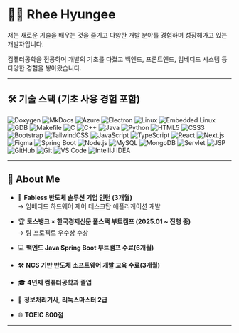 # 👨‍💻 Rhee Hyungee

저는 새로운 기술을 배우는 것을 즐기고 다양한 개발 분야를 경험하며 성장해가고 있는 개발자입니다.

컴퓨터공학을 전공하며 개발의 기초를 다졌고 백엔드, 프론트엔드, 임베디드 시스템 등 다양한 경험을 쌓아왔습니다.


---

## 🛠 기술 스택 (기초 사용 경험 포함)

![Doxygen](https://img.shields.io/badge/Doxygen-0066A1?style=for-the-badge&logoColor=white)
![MkDocs](https://img.shields.io/badge/MkDocs-000000?style=for-the-badge&logoColor=white)
![Azure](https://img.shields.io/badge/Azure-0078D4?style=for-the-badge&logo=microsoftazure&logoColor=white)
![Electron](https://img.shields.io/badge/Electron-47848F?style=for-the-badge&logo=Electron&logoColor=white)
![Linux](https://img.shields.io/badge/Linux-FCC624?style=for-the-badge&logo=linux&logoColor=black)
![Embedded Linux](https://img.shields.io/badge/Embedded%20Linux-000000?style=for-the-badge&logo=linux&logoColor=white)
![GDB](https://img.shields.io/badge/GDB-000000?style=for-the-badge&logo=gnu&logoColor=white)
![Makefile](https://img.shields.io/badge/Makefile-3776AB?style=for-the-badge&logo=cmake&logoColor=white)
![C](https://img.shields.io/badge/C-A8B9CC?style=for-the-badge&logo=c&logoColor=white)
![C++](https://img.shields.io/badge/C%2B%2B-00599C?style=for-the-badge&logo=c%2B%2B&logoColor=white)
![Java](https://img.shields.io/badge/Java-007396?style=for-the-badge&logo=java&logoColor=white)
![Python](https://img.shields.io/badge/Python-3776AB?style=for-the-badge&logo=python&logoColor=white)
![HTML5](https://img.shields.io/badge/HTML5-E34F26?style=for-the-badge&logo=html5&logoColor=white)
![CSS3](https://img.shields.io/badge/CSS3-1572B6?style=for-the-badge&logo=css3&logoColor=white)
![Bootstrap](https://img.shields.io/badge/Bootstrap-7952B3?style=for-the-badge&logo=bootstrap&logoColor=white)
![TailwindCSS](https://img.shields.io/badge/TailwindCSS-06B6D4?style=for-the-badge&logo=tailwindcss&logoColor=white)
![JavaScript](https://img.shields.io/badge/JavaScript-F7DF1E?style=for-the-badge&logo=javascript&logoColor=black)
![TypeScript](https://img.shields.io/badge/TypeScript-3178C6?style=for-the-badge&logo=typescript&logoColor=white)
![React](https://img.shields.io/badge/React-61DAFB?style=for-the-badge&logo=react&logoColor=black)
![Next.js](https://img.shields.io/badge/Next.js-000000?style=for-the-badge&logo=nextdotjs&logoColor=white)
![Figma](https://img.shields.io/badge/Figma-F24E1E?style=for-the-badge&logo=figma&logoColor=white)
![Spring Boot](https://img.shields.io/badge/Spring%20Boot-6DB33F?style=for-the-badge&logo=springboot&logoColor=white)
![Node.js](https://img.shields.io/badge/Node.js-339933?style=for-the-badge&logo=node.js&logoColor=white)
![MySQL](https://img.shields.io/badge/MySQL-4479A1?style=for-the-badge&logo=mysql&logoColor=white)
![MongoDB](https://img.shields.io/badge/MongoDB-47A248?style=for-the-badge&logo=mongodb&logoColor=white)
![Servlet](https://img.shields.io/badge/Servlet-007396?style=for-the-badge&logo=java&logoColor=white)
![JSP](https://img.shields.io/badge/JSP-007396?style=for-the-badge&logo=java&logoColor=white)
![GitHub](https://img.shields.io/badge/GitHub-181717?style=for-the-badge&logo=github&logoColor=white)
![Git](https://img.shields.io/badge/Git-F05032?style=for-the-badge&logo=git&logoColor=white)
![VS Code](https://img.shields.io/badge/VS%20Code-007ACC?style=for-the-badge&logo=visualstudiocode&logoColor=white)
![IntelliJ IDEA](https://img.shields.io/badge/IntelliJ-000000?style=for-the-badge&logo=intellijidea&logoColor=white)


---

## 👋 About Me

- 🏢 **Fabless 반도체 솔루션 기업 인턴 (3개월)**  
  → 임베디드 하드웨어 제어 데스크탑 애플리케이션 개발

- 🏆 **토스뱅크 × 한국경제신문 풀스택 부트캠프 (2025.01 ~ 진행 중)**  
  → 팀 프로젝트 우수상 수상  

- 💻 **백엔드 Java Spring Boot 부트캠프 수료(6개월)**

- 🛠️ **NCS 기반 반도체 소프트웨어 개발 교육 수료(3개월)**  

- 🎓 **4년제 컴퓨터공학과 졸업**

- 🏅 **정보처리기사**, **리눅스마스터 2급**

- 🌐 **TOEIC 800점**

---


